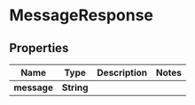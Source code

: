 

# MessageResponse


## Properties

| Name | Type | Description | Notes |
|------------ | ------------- | ------------- | -------------|
|**message** | **String** |  |  |



